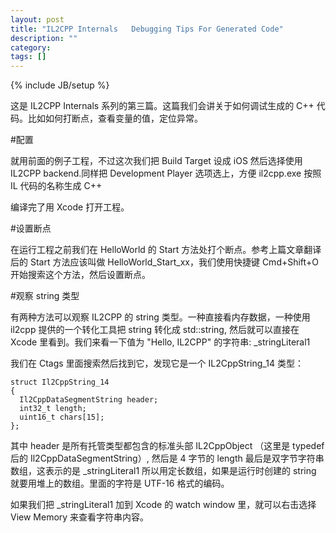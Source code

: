 ```yaml
---
layout: post
title: "IL2CPP Internals   Debugging Tips For Generated Code"
description: ""
category:
tags: []
---
```

{% include JB/setup %}

这是 IL2CPP Internals 系列的第三篇。这篇我们会讲关于如何调试生成的 C++ 代码。比如如何打断点，查看变量的值，定位异常。

#配置

就用前面的例子工程，不过这次我们把 Build Target 设成 iOS 然后选择使用 IL2CPP backend.同样把 Development Player 选项选上，方便 il2cpp.exe 按照 IL 代码的名称生成 C++

编译完了用 Xcode 打开工程。

#设置断点

在运行工程之前我们在 HelloWorld 的 Start 方法处打个断点。参考上篇文章翻译后的 Start 方法应该叫做 HelloWorld_Start_xx，我们使用快捷键 Cmd+Shift+O 开始搜索这个方法，然后设置断点。

#观察 string 类型

有两种方法可以观察 IL2CPP 的 string 类型。一种直接看内存数据，一种使用 il2cpp 提供的一个转化工具把 string 转化成 std::string, 然后就可以直接在 Xcode 里看到。我们来看一下值为 "Hello, IL2CPP" 的字符串: _stringLiteral1

我们在 Ctags 里面搜索然后找到它，发现它是一个 IL2CppString_14 类型：

    struct Il2CppString_14
    {
      Il2CppDataSegmentString header;
      int32_t length;
      uint16_t chars[15];
    };

其中 header 是所有托管类型都包含的标准头部 IL2CppObject （这里是 typedef 后的 Il2CppDataSegmentString）, 然后是 4 字节的 length 最后是双字节字符串数组，这表示的是 _stringLiteral1 所以用定长数组，如果是运行时创建的 string 就要用堆上的数组。里面的字符是 UTF-16 格式的编码。

如果我们把 _stringLiteral1 加到 Xcode 的 watch window 里，就可以右击选择 View Memory 来查看字符串内容。


